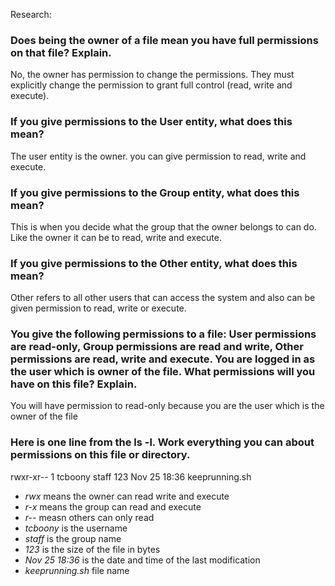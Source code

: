 Research:

### Does being the owner of a file mean you have full permissions on that file? Explain.
No, the owner has permission to change the permissions. They must explicitly change the permission to grant full control (read, write and execute).

### If you give permissions to the User entity, what does this mean?
The user entity is the owner. you can give permission to read, write and execute.

### If you give permissions to the Group entity, what does this mean?
This is when you decide what the group that the owner belongs to can do. Like the owner it can be to read, write and execute.

### If you give permissions to the Other entity, what does this mean?
Other refers to all other users that can access the system and also can be given permission to read, write or execute.

### You give the following permissions to a file: User permissions are read-only, Group permissions are read and write, Other permissions are read, write and execute. You are logged in as the user which is owner of the file. What permissions will you have on this file? Explain.
You will have permission to read-only because you are the user which is the owner of the file


### Here is one line from the ls -l. Work everything you can about permissions on this file or directory.
rwxr-xr-- 1 tcboony staff  123 Nov 25 18:36 keeprunning.sh

- *rwx* means the owner can read write and execute
- *r-x* means the group can read and execute
- *r--* measn others can only read 
- *tcboony* is the username
- *staff* is the group name
- *123* is the size of the file in bytes
- *Nov 25 18:36* is the date and time of the last modification
- *keeprunning.sh* file name
